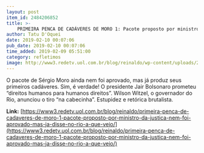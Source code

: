 ```yaml
---
layout: post
item_id: 2484206852
title: >-
    PRIMEIRA PENCA DE CADÁVERES DE MORO 1: Pacote proposto por ministro da Justiça nem foi aprovado, mas já disse no Rio a que veio
author: Tatu D'Oquei
date: 2019-02-10 00:07:06
pub_date: 2019-02-10 00:07:06
time_added: 2019-02-09 05:51:00
category: refletimos
image: http://www3.redetv.uol.com.br/blog/reinaldo/wp-content/uploads/2019/02/primeira-penca-de-cadaveres-de-moro-1-pacote-proposto-por-ministro-da-justica-nem-foi-aprovado-mas-ja-disse-no-rio-a-que-veio-1.jpg
---
```


O pacote de Sérgio Moro ainda nem foi aprovado, mas já produz seus primeiros cadáveres. Sim, é verdade! O presidente Jair Bolsonaro prometeu “direitos humanos para humanos direitos”. Wilson Witzel, o governador do Rio, anunciou o tiro “na cabecinha”. Estupidez e retórica brutalista.

**Link:** [https://www3.redetv.uol.com.br/blog/reinaldo/primeira-penca-de-cadaveres-de-moro-1-pacote-proposto-por-ministro-da-justica-nem-foi-aprovado-mas-ja-disse-no-rio-a-que-veio/](https://www3.redetv.uol.com.br/blog/reinaldo/primeira-penca-de-cadaveres-de-moro-1-pacote-proposto-por-ministro-da-justica-nem-foi-aprovado-mas-ja-disse-no-rio-a-que-veio/)

